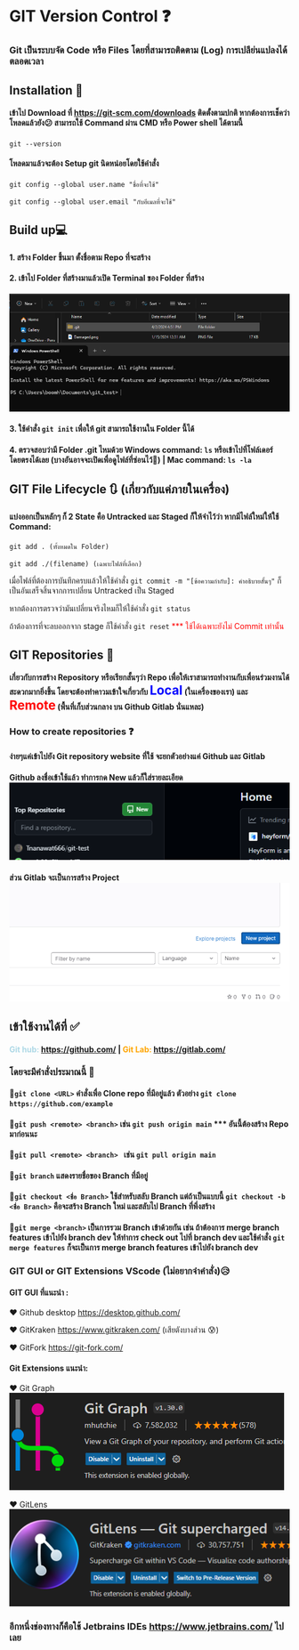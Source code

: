 # GIT Version Control ❓
### Git  เป็นระบบจัด Code หรือ Files โดยที่สามารถติดตาม (Log) การเปลีย่นแปลงได้ตลอดเวลา

## Installation 🔧
#### เข้าไป Download ที่ https://git-scm.com/downloads ติดตั้งตามปกติ หากต้องการเช็คว่าโหลดแล้วยัง😕 สามารถใช้ Command ผ่าน CMD หรือ Power shell ได้ตามนี้ 
`git --version` 
#### โหลดมาแล้วจะต้อง Setup git นิดหน่อยโดยใช้คำสั่ง 
`git config --global user.name "ชื่อที่จะใช้"` 

`git config --global user.email "กับอีเมลที่จะใช้"`

## Build up💻
#### 1. สร้าง Folder ขึ้นมา ตั้งชื่อตาม Repo ที่จะสร้าง
#### 2. เข้าไป Folder ที่สร้างมาแล้วเปิด Terminal ของ Folder ที่สร้าง
![ภาพตัวอย่าง PowerShell ใน path folder](/image/prompt.png)
#### 3. ใช้คำสั่ง `git init` เพื่อให้ git สามารถใช้งานใน Folder นี้ได้
#### 4. ตรวจสอบว่ามี Folder .git ไหมด้วย  Windows command: `ls` หรือเข้าไปที่โฟล์เดอร์โดยตรงได้เลย (บางอันอาจจะเปิดเพื่อดูไฟล์ที่ซ่อนไว้👀) | Mac command: `ls -la` 

## GIT File Lifecycle 🔃 (เกี่ยวกับแค่ภายในเครื่อง)
#### แบ่งออกเป็นหลักๆ ก็ 2 State คือ Untracked และ Staged ก็ให้จำไว้ว่า หากมีไฟล์ใหม่ให้ใช้ Command: 
`git add . (ทั้งหมดใน Folder)` 

`git add ./(filename) (เฉพาะไฟล์ที่เลือก)` 

เมื่อไฟล์ที่ต้องการบันทึกครบแล้วให้ใช้คำสั่ง 
`git commit -m "[ข้อความกำกับ]: คำอธิบายสั้นๆ"` 
ก็เป็นอันเสร็จสิ้นจากการเปลี่ยน Untracked เป็น Staged

หากต้องการตรวจว่ามันเปลี่ยนจริงไหมก็ให้ใช้คำสั่ง `git status`

ถ้าต้องการที่จะลบออกจาก stage ก็ใช้คำสั่ง `git reset` <span style = "color:red">*** ใช้ได้เฉพาะยังไม่ Commit เท่านั้น</span>

## GIT Repositories 🏃
#### เกี่ยวกับการสร้าง Repository หรือเรียกสั้นๆว่า Repo เพื่อให้เราสามารถทำงานกับเพื่อนร่วมงานได้สะดวกมากยิ่งขึ้น โดยจะต้องทำคาวมเข้าใจเกี่ยวกับ <span style ="color:blue; font-size: 1.4rem">Local</span> (ในเครื่องของเรา) และ <span style ="color:red; font-size: 1.4rem">Remote</span> (พื้นที่เก็บส่วนกลาง บน Github Gitlab นั่นแหละ) 
### How to create repositories ❓
#### ง่ายๆแค่เข้าไปยัง Git repository website ที่ใช้ จะยกตัวอย่างแค่ Github และ Gitlab 
#### Github ลงชื่อเข้าใช้แล้ว ทำการกด New แล้วก็ใส่รายละเอียด ![ตัวอย่างของ Github](image/github_example.png) 
#### ส่วน Gitlab จะเป็นการสร้าง Project ![ตัวอย่างของ Gitlab](/image/gitlab_example.png)

## เข้าใช้งานได้ที่ ✅
#### <span style ="color:lightblue"> Git hub: https://github.com/ </span> | <span style="color:orange"> Git Lab: https://gitlab.com/ </span>
    
### โดยจะมีคำสั่งประมาณนี้ 📑
#### 🔵`git clone <URL>` คำสั่งเพื่อ Clone repo ที่มีอยู่แล้ว ตัวอย่าง `git clone https://github.com/example`
#### 🔵`git push <remote> <branch>` เช่น `git push origin main` *** อันนี้ต้องสร้าง Repo มาก่อนนะ
#### 🔵`git pull <remote> <branch> ` เช่น `git pull origin main `
#### 🔵`git branch` แสดงรายชื่อของ Branch ที่มีอยู่
#### 🔵`git checkout <ชื่อ Branch>` ใช้สำหรับสลับ Branch แต่ถ้าเป็นแบบนี้ `git checkout -b <ชื่อ Branch>` คือจะสร้าง Branch ใหม่ และสลับไป Branch ที่พึ่งสร้าง
#### 🔵`git merge <branch>` เป็นการรวม Branch เข้าด้วยกัน เช่น ถ้าต้องการ merge branch features เข้าไปยัง branch dev ให้ทำการ check out ไปที่ branch dev และใช้คำสั่ง `git merge features` ก็จะเป็นการ merge branch features เข้าไปยัง branch dev

### GIT GUI or GIT Extensions VScode (ไม่อยากจำคำสั่ง)😥
#### GIT GUI ที่แนะนำ : 
❤️ Github desktop https://desktop.github.com/ 

❤️ GitKraken https://www.gitkraken.com/ (เสียตังบางส่วน 😰)

❤️ GitFork https://git-fork.com/

#### Git Extensions แนะนำ:
❤️ Git Graph ![alt text](/image/GitGraph.png)

❤️ GitLens![GitLens on vs extension](/image/GitLens.png)

### อีกหนึ่งช่องทางก็คือใช้ Jetbrains IDEs https://www.jetbrains.com/ ไปเลย
